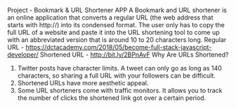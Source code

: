 Project - Bookmark & URL Shortener APP
A Bookmark and URL shortener is an online application that converts a regular URL (the web
address that starts with http://) into its condensed format.
The user only has to copy the full URL of a website and paste it into the URL shortening tool to
come up with an abbreviated version that is around 10 to 20 characters long.
Regular URL - https://dctacademy.com/2018/05/become-full-stack-javascript-developer/
Shortened URL - http://bit.ly/2BPnAvF
Why Are URLs Shortened?
1. Twitter posts have character limits.
A tweet can only go as long as 140 characters, so sharing a full URL with your followers
can be difficult.
2. Shortened URLs have more aesthetic appeal.
3. Some URL shorteners come with traffic monitors.
It allows you to track the number of clicks the shortened link got over a certain period.
